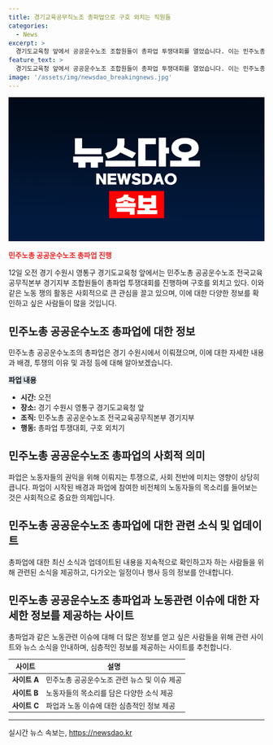 ```yaml
---
title: 경기교육공무직노조 총파업으로 구호 외치는 직원들
categories:
  - News
excerpt: >
  경기도교육청 앞에서 공공운수노조 조합원들이 총파업 투쟁대회를 열었습니다. 이는 민주노총 공공운수노조 전국교육공무직본부 경기지부에 속한 조합원들의 투쟁으로, 대규모 시위가 전개되었습니다.
feature_text: >
  경기도교육청 앞에서 공공운수노조 조합원들이 총파업 투쟁대회를 열었습니다. 이는 민주노총 공공운수노조 전국교육공무직본부 경기지부에 속한 조합원들의 투쟁으로, 대규모 시위가 전개되었습니다.
image: '/assets/img/newsdao_breakingnews.jpg'
---
```


<p><img src="/assets/img/newsdao_breakingnews.jpg" alt="ranknews 속보" /></p>

<p><b><span style="color: #ee2323;">민주노총 공공운수노조 총파업 진행</span></b></p>

<p data-ke-size="size16">12일 오전 경기 수원시 영통구 경기도교육청 앞에서는 민주노총 공공운수노조 전국교육공무직본부 경기지부 조합원들이 총파업 투쟁대회를 진행하며 구호를 외치고 있다. 이와 같은 노동 쟁의 활동은 사회적으로 큰 관심을 끌고 있으며, 이에 대한 다양한 정보를 확인하고 싶은 사람들이 많을 것입니다.</p>

<h2 data-ke-size="size26">민주노총 공공운수노조 총파업에 대한 정보</h2>

<p data-ke-size="size16">민주노총 공공운수노조의 총파업은 경기 수원시에서 이뤄졌으며, 이에 대한 자세한 내용과 배경, 투쟁의 이유 및 과정 등에 대해 알아보겠습니다.</p>

<p><b><span style="background-color: #21538527;">파업 내용</span></b></p>

<ul>
    <li><b>시간:</b> 오전</li>
    <li><b>장소:</b> 경기 수원시 영통구 경기도교육청 앞</li>
    <li><b>조직:</b> 민주노총 공공운수노조 전국교육공무직본부 경기지부</li>
    <li><b>행동:</b> 총파업 투쟁대회, 구호 외치기</li>
</ul>

<h2 data-ke-size="size26">민주노총 공공운수노조 총파업의 사회적 의미</h2>

<p data-ke-size="size16">파업은 노동자들의 권익을 위해 이뤄지는 투쟁으로, 사회 전반에 미치는 영향이 상당히 큽니다. 파업이 시작된 배경과 파업에 참여한 비전체의 노동자들의 목소리를 들어보는 것은 사회적으로 중요한 의제입니다.</p>

<h2 data-ke-size="size26">민주노총 공공운수노조 총파업에 대한 관련 소식 및 업데이트</h2>

<p data-ke-size="size16">총파업에 대한 최신 소식과 업데이트된 내용을 지속적으로 확인하고자 하는 사람들을 위해 관련된 소식을 제공하고, 다가오는 일정이나 행사 등의 정보를 안내합니다.</p>

<h2 data-ke-size="size26">민주노총 공공운수노조 총파업과 노동관련 이슈에 대한 자세한 정보를 제공하는 사이트</h2>

<p data-ke-size="size16">총파업과 같은 노동관련 이슈에 대해 더 많은 정보를 얻고 싶은 사람들을 위해 관련 사이트와 뉴스 소식을 안내하며, 심층적인 정보를 제공하는 사이트를 추천합니다.</p>

<table>
    <thead>
        <tr>
            <th><b>사이트</b></th>
            <th><b>설명</b></th>
        </tr>
    </thead>
    <tbody>
        <tr>
            <td><b>사이트 A</b></td>
            <td>민주노총 공공운수노조 관련 뉴스 및 이슈 제공</td>
        </tr>
        <tr>
            <td><b>사이트 B</b></td>
            <td>노동자들의 목소리를 담은 다양한 소식 제공</td>
        </tr>
        <tr>
            <td><b>사이트 C</b></td>
            <td>파업과 노동 이슈에 대한 심층적인 정보 제공</td>
        </tr>
    </tbody>
</table>

<p><hr></p>
실시간 뉴스 속보는, <a href="https://newsdao.kr" rel="dofollow">https://newsdao.kr</a>


